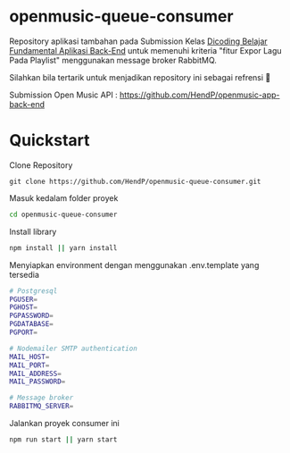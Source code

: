 # openmusic-queue-consumer

Repository aplikasi tambahan pada Submission Kelas [Dicoding Belajar Fundamental Aplikasi Back-End](https://www.dicoding.com/academies/271) 
untuk memenuhi kriteria "fitur Expor Lagu Pada Playlist" menggunakan message broker RabbitMQ.

Silahkan bila tertarik untuk menjadikan repository ini sebagai refrensi 🙂

Submission Open Music API : https://github.com/HendP/openmusic-app-back-end

# Quickstart

Clone Repository
```
git clone https://github.com/HendP/openmusic-queue-consumer.git
```

Masuk kedalam folder proyek
```bash
cd openmusic-queue-consumer
```

Install library
```bash
npm install || yarn install
```

Menyiapkan environment dengan menggunakan .env.template yang tersedia
```bash
# Postgresql
PGUSER=
PGHOST=
PGPASSWORD=
PGDATABASE=
PGPORT=

# Nodemailer SMTP authentication
MAIL_HOST=
MAIL_PORT=
MAIL_ADDRESS=
MAIL_PASSWORD=

# Message broker
RABBITMQ_SERVER=
```

Jalankan proyek consumer ini
```bash
npm run start || yarn start
```
